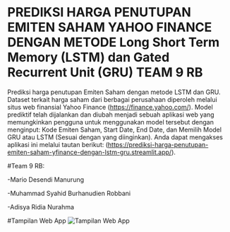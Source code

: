 # PREDIKSI HARGA PENUTUPAN EMITEN SAHAM YAHOO FINANCE DENGAN METODE Long Short Term Memory (LSTM) dan Gated Recurrent Unit (GRU) TEAM 9 RB

Prediksi harga penutupan Emiten Saham dengan metode LSTM dan GRU. Dataset terkait harga saham dari berbagai perusahaan diperoleh melalui situs web finansial Yahoo Finance (https://finance.yahoo.com/). Model prediktif telah dijalankan dan diubah menjadi sebuah aplikasi web yang memungkinkan pengguna untuk menggunakan model tersebut dengan menginput: Kode Emiten Saham, Start Date, End Date, dan Memilih Model GRU atau LSTM (Sesuai dengan yang diinginkan). Anda dapat mengakses aplikasi ini melalui tautan berikut: (https://prediksi-harga-penutupan-emiten-saham-yfinance-dengan-lstm-gru.streamlit.app/).

#Team 9 RB:

-Mario Desendi Manurung

-Muhammad Syahid Burhanudien Robbani

-Adisya Ridia Nurahma

#Tampilan Web App
![Tampilan Web App](images/TampilanWebApp.png)
